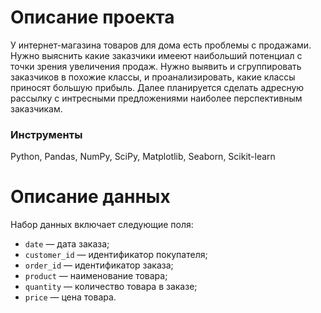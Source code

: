 # Описание проекта
У интернет-магазина товаров для дома есть проблемы с продажами. Нужно выяснить какие заказчики имееют наибольший потенциал с точки зрения увеличения продаж. Нужно выявить и сгруппировать заказчиков в похожие классы, и проанализировать, какие классы приносят большую прибыль. Далее планируется сделать адресную рассылку с интресными предложениями наиболее перспективным заказчикам. 
### Инструменты
Python, Pandas, NumPy, SciPy, Matplotlib, Seaborn, Scikit-learn
# Описание данных
Набор данных включает следующие поля:

- `date` — дата заказа;
- `customer_id` — идентификатор покупателя;
- `order_id` — идентификатор заказа;
- `product` — наименование товара;
- `quantity` — количество товара в заказе;
- `price` — цена товара.
